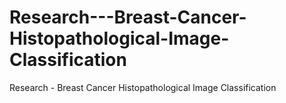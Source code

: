 # Research---Breast-Cancer-Histopathological-Image-Classification
Research - Breast Cancer Histopathological Image Classification

